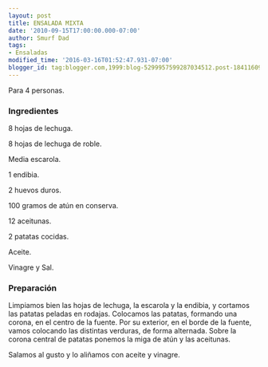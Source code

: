 ```yaml
---
layout: post
title: ENSALADA MIXTA
date: '2010-09-15T17:00:00.000-07:00'
author: Smurf Dad
tags:
- Ensaladas
modified_time: '2016-03-16T01:52:47.931-07:00'
blogger_id: tag:blogger.com,1999:blog-5299957599287034512.post-1841160951828107505
---
```


Para 4 personas.

<h3>Ingredientes</h3>

8 hojas de lechuga.

8 hojas de lechuga de roble.

Media escarola.

1 endibia.

2 huevos duros.

100 gramos de atún en conserva.

12 aceitunas.

2 patatas cocidas.

Aceite.

Vinagre y Sal.

<h3>Preparación</h3>

Limpiamos bien las hojas de lechuga, la escarola y la endibia, y cortamos las patatas peladas en rodajas. Colocamos las patatas, formando una corona, en el centro de la fuente. Por su exterior, en el borde de la fuente, vamos colocando las distintas verduras, de forma alternada. Sobre la corona central de patatas ponemos la miga de atún y las aceitunas.

Salamos al gusto y lo aliñamos con aceite y vinagre.

